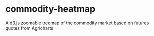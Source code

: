 # commodity-heatmap
A d3.js zoomable treemap of the commodity market based on futures quotes from Agricharts
